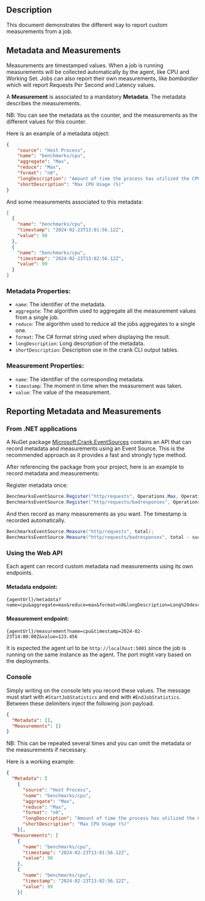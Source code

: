 ## Description

This document demonstrates the different way to report custom measurements from a job.

## Metadata and Measurements

Measurements are timestamped values. When a job is running measurements will be collected automatically by the agent, like
CPU and Working Set. Jobs can also report their own measurements, like _bombardier_ which will report Requests Per Second and 
Latency values.

A __Measurement__ is associated to a mandatory __Metadata__. The metadata describes the measurements.

NB: You can see the metadata as the counter, and the measurements as the different values for this counter.

Here is an example of a metadata object:

```json
{
    "source": "Host Process",
    "name": "benchmarks/cpu",
    "aggregate": "Max",
    "reduce": "Max",
    "format": "n0",
    "longDescription": "Amount of time the process has utilized the CPU out of 100%",
    "shortDescription": "Max CPU Usage (%)"
}
```

And some measurements associated to this metadata:

```json
[
  {
    "name": "benchmarks/cpu",
    "timestamp": "2024-02-23T13:01:56.12Z",
    "value": 98
  },
  {
    "name": "benchmarks/cpu",
    "timestamp": "2024-02-23T13:02:56.12Z",
    "value": 99
  }
]
```

### Metadata Properties:

- `name`: The identifier of the metadata.
- `aggregate`: The algorithm used to aggregate all the measurement values from a single job.
- `reduce`: The algorithm used to reduce all the jobs aggregates to a single one.
- `format`: The C# format string used when displaying the result.
- `longDescription`: Long description of the metadata.
- `shortDescription`: Description use in the crank CLI output tables.

### Measurement Properties:

- `name`: The identifier of the corresponding metadata.
- `timestamp`: The moment in time when the measurement was taken.
- `value`: The value of the measurement.

## Reporting Metadata and Measurements

### From .NET applications

A NuGet package [Microsoft.Crank.EventSources](https://www.nuget.org/packages/Microsoft.Crank.EventSources) contains an API that can record metadata and 
measurements using an Event Source. This is the recommended approach as it provides a fast and strongly type method.

After referencing the package from your project, here is an example to record metadata and measurements:

Register metadata once:

```c#
BenchmarksEventSource.Register("http/requests", Operations.Max, Operations.Sum, "Requests", "Total number of requests", "n0");
BenchmarksEventSource.Register("http/requests/badresponses", Operations.Max, Operations.Sum, "Bad responses", "Non-2xx or 3xx responses", "n0");
```

And then record as many measurements as you want. The timestamp is recorded automatically.

```c#
BenchmarksEventSource.Measure("http/requests", total);
BenchmarksEventSource.Measure("http/requests/badresponses", total - success);
```

### Using the Web API

Each agent can record custom metadata nad measurements using its own endpoints.

#### Metadata endpoint:

```
{agentUrl}/metadata?name=cpu&aggregate=max&reduce=max&format=n0&longDescription=Long%20description&shortDescription=Short%20description
```

#### Measurement endpoint:

```
{agentUrl}/measurement?name=cpu&timestamp=2024-02-23T14:00:00Z&value=123.456
```

It is expected the agent url to be `http://localhost:5001` since the job is running on the same instance as the agent. The port might vary based on the deployments.

### Console 

Simply writing on the console lets you record these values. The message must start with `#StartJobStatistics` and end with `#EndJobStatistics`.
Between these delimiters inject the following json payload.

```json
{
  "Metadata": [],
  "Measurements": []
}
```

NB: This can be repeated several times and you can omit the metadata or the measurements if necessary.

Here is a working example:

```json
{
  "Metadata": [
    {
      "source": "Host Process",
      "name": "benchmarks/cpu",
      "aggregate": "Max",
      "reduce": "Max",
      "format": "n0",
      "longDescription": "Amount of time the process has utilized the CPU out of 100%",
      "shortDescription": "Max CPU Usage (%)"
    }],
  "Measurements": [
    {
      "name": "benchmarks/cpu",
      "timestamp": "2024-02-23T13:01:56.12Z",
      "value": 98
    },
    {
      "name": "benchmarks/cpu",
      "timestamp": "2024-02-23T13:02:56.12Z",
      "value": 99
    }]
```
